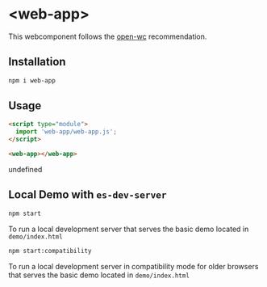 # \<web-app>

This webcomponent follows the [open-wc](https://github.com/open-wc/open-wc) recommendation.

## Installation
```bash
npm i web-app
```

## Usage
```html
<script type="module">
  import 'web-app/web-app.js';
</script>

<web-app></web-app>
```

undefined

## Local Demo with `es-dev-server`
```bash
npm start
```
To run a local development server that serves the basic demo located in `demo/index.html`

```bash
npm start:compatibility
```
To run a local development server in compatibility mode for older browsers that serves the basic demo located in `demo/index.html`
